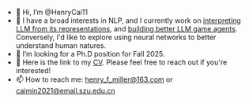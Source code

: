 - 👋 Hi, I’m @HenryCai11
- 👀 I have a broad interests in NLP, and I currently work on [interpreting LLM from its representations](http://llm-self-control.github.io/), and [building better LLM game agents](http://llm-strategist.github.io/). Conversely, I'd like to explore using neural networks to better understand human natures.
- 💞️ I’m looking for a Ph.D position for Fall 2025.
- 📖 Here is the link to my [CV](./CV_CM.pdf). Please feel free to reach out if you're interested!
- 📫 How to reach me: henry_f_miller@163.com or caimin2021@email.szu.edu.cn

<!---
HenryCai11/HenryCai11 is a ✨ special ✨ repository because its `README.md` (this file) appears on your GitHub profile.
You can click the Preview link to take a look at your changes.
--->
